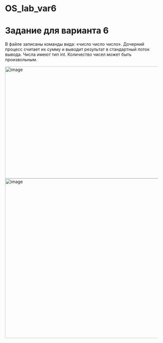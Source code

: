 # OS_lab_var6
# Задание для варианта 6
 В файле записаны команды вида: «число число число<endline>». Дочерний процесс
считает их сумму и выводит результат в стандартный поток вывода. Числа имеют тип int.
Количество чисел может быть произвольным.

<img width="766" height="369" alt="image" src="https://github.com/user-attachments/assets/5fae3323-caba-4978-8d1c-7bedf4fa82ff" />
<img width="591" height="526" alt="image" src="https://github.com/user-attachments/assets/84052424-0224-48ae-a85c-75dd15ac2c89" />
